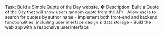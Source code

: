 Task: Build a Simple Quote of the Day website.
❖ Description: Build a Quote of the Day that will show users random quote from the
API - Allow users to search for quotes by author name - Implement both front-end 
and backend functionalities, including user interface design & data storage -
Build the web app with a responsive user interface
